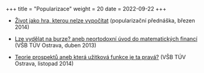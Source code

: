 +++
title = "Popularizace"
weight = 20
date = 2022-09-22
+++

<base target="_blank">

- [Život jako hra, kterou nelze vypočítat](http://martinsmid.cz/misc/zivothra.pdf) (popularizační přednáška, březen 2014)

- [Lze vydělat na burze? aneb neortodoxní úvod do matematických financí](http://martinsmid.cz/misc/burza.pdf) (VŠB TÚV Ostrava, duben 2013)

- [Teorie prospektů aneb která užitková funkce je ta pravá?](http://martinsmid.cz/misc/ostrava.pdf) (VŠB TÚV Ostrava, listopad 2014)

<!-- more -->
